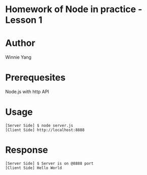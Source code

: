 Homework of Node in practice - Lesson 1
=========

Author
=========
Winnie Yang

Prerequesites
=========
Node.js with http API

    
Usage
=========
    [Server Side] $ node server.js
    [Client Side] http://localhost:8888

Response
=========
    [Server Side] $ Server is on @8888 port
    [Client Side] Hello World
